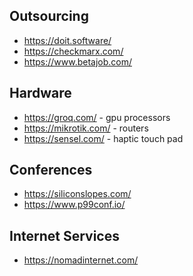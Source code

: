 ## Outsourcing

- https://doit.software/
- https://checkmarx.com/
- https://www.betajob.com/

## Hardware

- https://groq.com/ - gpu processors
- https://mikrotik.com/ - routers
- https://sensel.com/ - haptic touch pad

## Conferences

- https://siliconslopes.com/
- https://www.p99conf.io/

## Internet Services

- https://nomadinternet.com/

